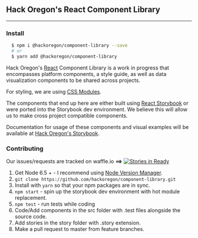 ## Hack Oregon's React Component Library
---

### Install
```bash
  $ npm i @hackoregon/component-library --save
  # or
  $ yarn add @hackoregon/component-library
```

Hack Oregon's [React](http://facebook.github.io/react/) Component Library is a work in progress that encompasses platform components, a style guide, as well as data visualization components to be shared across projects.

For styling, we are using [CSS Modules](https://github.com/css-modules/css-modules).

The components that end up here are either built using [React Storybook](https://getstorybook.io) or were ported into the Storybook dev environment. We believe this will allow us to make cross project compatible components.

Documentation for usage of these components and visual examples will be available at [Hack Oregon's Storybook](https://hackoregon.github.io/component-library/).

### Contributing
Our issues/requests are tracked on waffle.io **==>** [![Stories in Ready](https://badge.waffle.io/hackoregon/component-library.png?label=ready&title=Ready)](https://waffle.io/hackoregon/component-library)

1. Get Node 6.5 + - I recommend using [Node Version Manager](https://github.com/creationix/nvm).
2. `git clone https://github.com/hackoregon/component-library.git`
3. Install with `yarn` so that your npm packages are in sync.
4. `npm start` - spin up the storybook dev environment with hot module replacement.
5. `npm test` - run tests while coding
6. Code/Add components in the src folder with .test files alongside the source code.
7. Add stories in the story folder with .story extension.
8. Make a pull request to master from feature branches.
